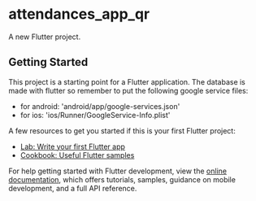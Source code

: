 # attendances_app_qr

A new Flutter project.

## Getting Started

This project is a starting point for a Flutter application.
The database is made with flutter so remember to put the following google service files:
- for android: 'android/app/google-services.json'
- for ios: 'ios/Runner/GoogleService-Info.plist'

A few resources to get you started if this is your first Flutter project:

- [Lab: Write your first Flutter app](https://docs.flutter.dev/get-started/codelab)
- [Cookbook: Useful Flutter samples](https://docs.flutter.dev/cookbook)

For help getting started with Flutter development, view the
[online documentation](https://docs.flutter.dev/), which offers tutorials,
samples, guidance on mobile development, and a full API reference.
